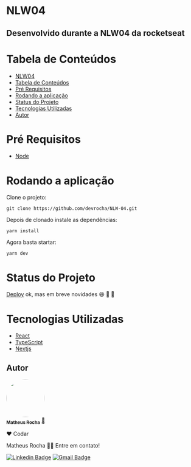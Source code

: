 <!-- titulo -->
# NLW04

<!-- descrição -->
## Desenvolvido durante a NLW04 da rocketseat

Tabela de Conteúdos
===================
<!--ts-->
   * [NLW04](#NLW04)
   * [Tabela de Conteúdos](#tabela-de-conteúdos)
   * [Pré Requisitos](#pré-requisitos)
   * [Rodando a aplicação](#rodando-a-aplicação)
   * [Status do Projeto](#status-do-projeto)
   * [Tecnologias Utilizadas](#tecnologias-utilizadas)
   * [Autor](#autor)
<!--te-->

Pré Requisitos
==============
* [Node](https://nodejs.org/en/)

Rodando a aplicação
==========
Clone o projeto:
```
git clone https://github.com/devrocha/NLW-04.git
```
Depois de clonado instale as dependências:
```
yarn install
```
Agora basta startar:
```
yarn dev
```
Status do Projeto
===========
[Deploy](https://moveyourself-xi.vercel.app/) ok, mas em breve novidades :satisfied: :rocket: :rocket: 

Tecnologias Utilizadas
===========
* [React](https://reactjs.org/)
* [TypeScript](https://www.typescriptlang.org/)
* [Nextjs](https://nextjs.org/)

## Autor

<a href="https://app.rocketseat.com.br/me/mrochasandim75-1601037404942">
<img style="border-radius: 50% ;" src="https://media-exp1.licdn.com/dms/image/C4D03AQG02a-s248Xgw/profile-displayphoto-shrink_800_800/0/1603582498543?e=1619654400&v=beta&t=PeqvsBemetBGzkOnJ9zb0AcDeV6Zc0ZZ7ecQpUvAsfM" width="100px;" alt=""/>
<br />
<sub><b>Matheus Rocha</b></sub></a> <a href="https://app.rocketseat.com.br/me/mrochasandim75-1601037404942" title="Rocketseat">🚀</a>

❤️ Codar

Matheus Rocha 👋🏽 Entre em contato!

[![Linkedin Badge](https://img.shields.io/badge/-Matheus-blue?style=flat-square&logo=Linkedin&logoColor=white&link=https://www.linkedin.com/in/tgmarinho/)](https://www.linkedin.com/in/matheus-sandim-941a681b5/) 
[![Gmail Badge](https://img.shields.io/badge/-mrochasandim75@gmail.com-c14438?style=flat-square&logo=Gmail&logoColor=white&link=mailto:tgmarinho@gmail.com)](mailto:mrochasandim75@gmail.com)
